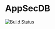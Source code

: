 # AppSecDB

[![Build Status](https://travis-ci.com/CeciliaCY/AppSecDB.svg?branch=master)](https://travis-ci.com/CeciliaCY/AppSecDB)
